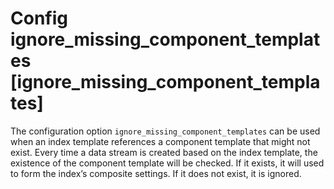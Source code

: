 # Config ignore_missing_component_templates [ignore_missing_component_templates]

The configuration option `ignore_missing_component_templates` can be used when an index template references a component template that might not exist. Every time a data stream is created based on the index template, the existence of the component template will be checked. If it exists, it will used to form the index’s composite settings. If it does not exist, it is ignored.



